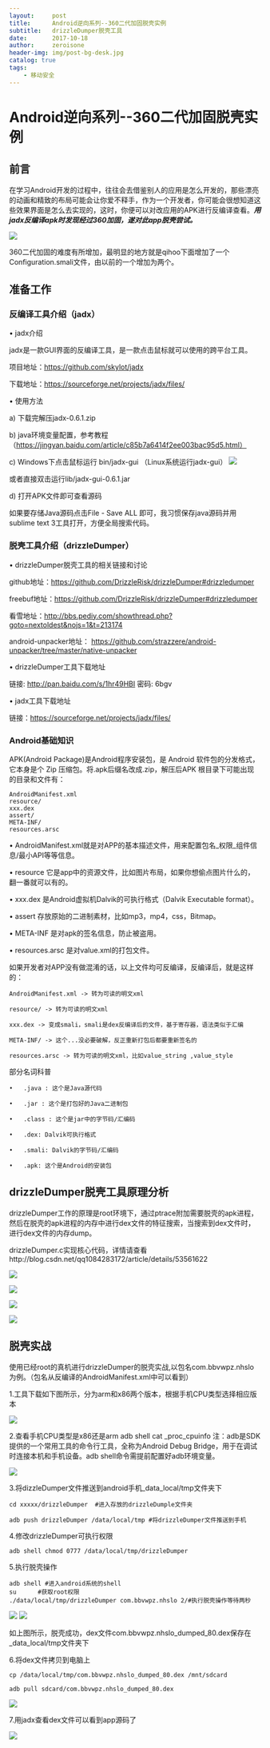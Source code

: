 ```yaml
---
layout:     post
title:      Android逆向系列--360二代加固脱壳实例
subtitle:   drizzleDumper脱壳工具
date:       2017-10-18
author:     zeroisone
header-img: img/post-bg-desk.jpg
catalog: true
tags:
    - 移动安全
---
```



# Android逆向系列--360二代加固脱壳实例

## 前言
 在学习Android开发的过程中，往往会去借鉴别人的应用是怎么开发的，那些漂亮的动画和精致的布局可能会让你爱不释手，作为一个开发者，你可能会很想知道这些效果界面是怎么去实现的，这时，你便可以对改应用的APK进行反编译查看。***用jadx反编译apk时发现经过360加固，遂对此app脱壳尝试。***


![](https://ws4.sinaimg.cn/large/006tNc79gy1fqluf7zjfbj30o10eragk.jpg)

360二代加固的难度有所增加，最明显的地方就是qihoo下面增加了一个Configuration.smali文件，由以前的一个增加为两个。

## 准备工作
### 反编译工具介绍（jadx）
• jadx介绍

jadx是一款GUI界面的反编译工具，是一款点击鼠标就可以使用的跨平台工具。

项目地址：https://github.com/skylot/jadx

下载地址：https://sourceforge.net/projects/jadx/files/


•	使用方法

a)	下载完解压jadx-0.6.1.zip

b)	java环境变量配置，参考教程（https://jingyan.baidu.com/article/c85b7a6414f2ee003bac95d5.html）

c)	Windows下点击鼠标运行 bin/jadx-gui （Linux系统运行jadx-gui）
![](https://ws3.sinaimg.cn/large/006tNc79gy1fqluxlrp9ej31c10guq7g.jpg)

或者直接双击运行lib/jadx-gui-0.6.1.jar

d)	打开APK文件即可查看源码

如果要存储Java源码点击File - Save ALL 即可，我习惯保存java源码并用sublime text 3工具打开，方便全局搜索代码。

### 脱壳工具介绍（drizzleDumper）

•	drizzleDumper脱壳工具的相关链接和讨论

github地址：https://github.com/DrizzleRisk/drizzleDumper#drizzledumper

freebuf地址：https://github.com/DrizzleRisk/drizzleDumper#drizzledumper

看雪地址：http://bbs.pediy.com/showthread.php?goto=nextoldest&nojs=1&t=213174

android-unpacker地址：
https://github.com/strazzere/android-unpacker/tree/master/native-unpacker 

•	drizzleDumper工具下载地址

链接: http://pan.baidu.com/s/1hr49HBI 密码: 6bgv

•	jadx工具下载地址

链接：https://sourceforge.net/projects/jadx/files/

### Android基础知识 

APK(Android Package)是Android程序安装包，是 Android 软件包的分发格式，它本身是个 Zip 压缩包。将.apk后缀名改成.zip，解压后APK 根目录下可能出现的目录和文件有：

```
AndroidManifest.xml
resource/
xxx.dex
assert/
META-INF/
resources.arsc
```

•	AndroidManifest.xml就是对APP的基本描述文件，用来配置包名_权限_组件信息/最小API等等信息。

•	resource 它是app中的资源文件，比如图片布局，如果你想偷点图片什么的，翻一番就可以有的。

•	xxx.dex 是Android虚拟机Dalvik的可执行格式（Dalvik Executable format）。

•	assert 存放原始的二进制素材，比如mp3，mp4，css，Bitmap。

•	META-INF 是对apk的签名信息，防止被盗用。

•	resources.arsc 是对value.xml的打包文件。

如果开发者对APP没有做混淆的话，以上文件均可反编译，反编译后，就是这样的：

```
AndroidManifest.xml -> 转为可读的明文xml

resource/ -> 转为可读的明文xml

xxx.dex -> 变成smali，smali是dex反编译后的文件，基于寄存器，语法类似于汇编

META-INF/ -> 这个...没必要破解，反正重新打包后都要重新签名的

resources.arsc -> 转为可读的明文xml，比如value_string ,value_style

```

部分名词科普

```
•	.java : 这个是Java源代码

•	.jar : 这个是打包好的Java二进制包

•	.class : 这个是jar中的字节码/汇编码

•	.dex: Dalvik可执行格式

•	.smali: Dalvik的字节码/汇编码

•	.apk: 这个是Android的安装包
```

## drizzleDumper脱壳工具原理分析
  drizzleDumper工作的原理是root环境下，通过ptrace附加需要脱壳的apk进程，然后在脱壳的apk进程的内存中进行dex文件的特征搜索，当搜索到dex文件时，进行dex文件的内存dump。

drizzleDumper.c实现核心代码，详情请查看http://blog.csdn.net/qq1084283172/article/details/53561622

![](https://ws2.sinaimg.cn/large/006tNc79gy1fqlvdg29bij31c116uwu9.jpg)

![](https://ws2.sinaimg.cn/large/006tNc79gy1fqlvdpydqjj31c10whaln.jpg)

![](https://ws2.sinaimg.cn/large/006tNc79gy1fqlve205x5j31c11584fs.jpg)

![](https://ws2.sinaimg.cn/large/006tNc79gy1fqlve9hs9xj31c11f6qi1.jpg)


## 脱壳实战
  使用已经root的真机进行drizzleDumper的脱壳实战,以包名com.bbvwpz.nhslo为例。（包名从反编译的AndroidManifest.xml中可以看到）

1.工具下载如下图所示，分为arm和x86两个版本，根据手机CPU类型选择相应版本

![](https://ws4.sinaimg.cn/large/006tNc79gy1fqlvk3pr62j31c10h942t.jpg)


2.查看手机CPU类型是x86还是arm
adb shell cat _proc_cpuinfo 
注：adb是SDK提供的一个常用工具的命令行工具，全称为Android Debug Bridge，用于在调试时连接本机和手机设备。adb shell命令需提前配置好adb环境变量。

![](https://ws1.sinaimg.cn/large/006tKfTcgy1fqmikb6msmj31c10jejtr.jpg)


3.将dizzleDumper文件推送到android手机_data_local/tmp文件夹下

```
cd xxxxx/drizzleDumper  #进入存放的drizzleDumple文件夹

adb push drizzleDumper /data/local/tmp #将drizzleDumper文件推送到手机
```

4.修改drizzleDumper可执行权限
```
adb shell chmod 0777 /data/local/tmp/drizzleDumper
```

5.执行脱壳操作

```
adb shell #进入android系统的shell
su      #获取root权限
./data/local/tmp/drizzleDumper com.bbvwpz.nhslo 2/#执行脱壳操作等待两秒
```

![](https://ws3.sinaimg.cn/large/006tKfTcgy1fqmija8693j31c10lhdkf.jpg)
![](https://ws4.sinaimg.cn/large/006tKfTcgy1fqmijxr84dj31c10e5q4q.jpg)

如上图所示，脱壳成功，dex文件com.bbvwpz.nhslo_dumped_80.dex保存在_data_local/tmp文件夹下

6.将dex文件拷贝到电脑上

```
cp /data/local/tmp/com.bbvwpz.nhslo_dumped_80.dex /mnt/sdcard

adb pull sdcard/com.bbvwpz.nhslo_dumped_80.dex
```
![](https://ws4.sinaimg.cn/large/006tKfTcgy1fqmij0xn1aj31c10e4jt4.jpg)

7.用jadx查看dex文件可以看到app源码了

![](https://ws2.sinaimg.cn/large/006tKfTcgy1fqmiicdr4ij31c10qpk79.jpg)

